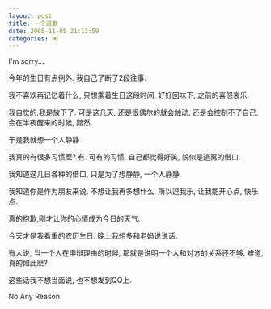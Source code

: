 ```yaml
---
layout: post
title: 一个道歉 
date: 2005-11-05 21:13:59
categories: 闲
---
```

I'm sorry...

今年的生日有点例外.
我自己了断了2段往事.

我不喜欢再记忆着什么,
只想乘着生日这段时间,
好好回味下,
之前的喜怒哀乐.

我自觉的,我是放下了.
可是这几天,
还是很偶尔的就会触动,
还是会控制不了自己,
会在半夜醒来的时候,
黯然.

于是我就想一个人静静.

我真的有很多习惯麽?
有.
可有的习惯,
自己都觉得好笑,
貌似是逃离的借口.

我知道这几日各种的借口,
只是为了想静静,
一个人静静.

我知道你是作为朋友来说,
不想让我再多想什么,
所以逗我乐,
让我能开心点,
快乐点.

真的抱歉,刚才让你的心情成为今日的天气.

今天才是我看重的农历生日.
晚上我想多和老妈说说话.

有人说,
当一个人在申辩理由的时候,
那就是说明一个人和对方的关系还不够.
难道,真的如此麽?

这些话我不想当面说,
也不想发到QQ上.

No Any Reason.